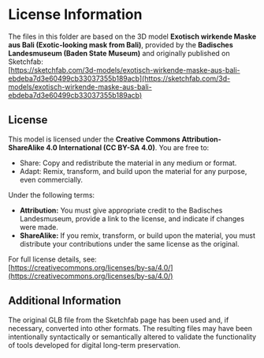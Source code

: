 # License Information

The files in this folder are based on the 3D model **Exotisch wirkende Maske aus Bali (Exotic-looking mask from Bali)**, provided by the **Badisches Landesmuseum (Baden State Museum)** and originally published on Sketchfab:  
[https://sketchfab.com/3d-models/exotisch-wirkende-maske-aus-bali-ebdeba7d3e60499cb33037355b189acb](https://sketchfab.com/3d-models/exotisch-wirkende-maske-aus-bali-ebdeba7d3e60499cb33037355b189acb)

## License

This model is licensed under the **Creative Commons Attribution-ShareAlike 4.0 International (CC BY-SA 4.0)**. You are free to:

- Share: Copy and redistribute the material in any medium or format.
- Adapt: Remix, transform, and build upon the material for any purpose, even commercially.

Under the following terms:

- **Attribution:** You must give appropriate credit to the Badisches Landesmuseum, provide a link to the license, and indicate if changes were made.
- **ShareAlike:** If you remix, transform, or build upon the material, you must distribute your contributions under the same license as the original.

For full license details, see:  
[https://creativecommons.org/licenses/by-sa/4.0/](https://creativecommons.org/licenses/by-sa/4.0/)

## Additional Information

The original GLB file from the Sketchfab page has been used and, if necessary, converted into other formats. The resulting files may have been intentionally syntactically or semantically altered to validate the functionality of tools developed for digital long-term preservation.
